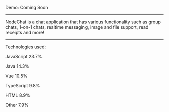Demo:  Coming Soon
 
 
----------------------------------------------------------------------------------

NodeChat is a chat application that has various functionality such as group chats,
1-on-1 chats, realtime messaging, image and file support, read receipts and more!

----------------------------------------------------------------------------------

Technologies used:   

JavaScript
23.7%

Java
14.3%
 
Vue
10.5%
 
TypeScript
9.8%
 
HTML
8.9%
 
Other
7.9%
